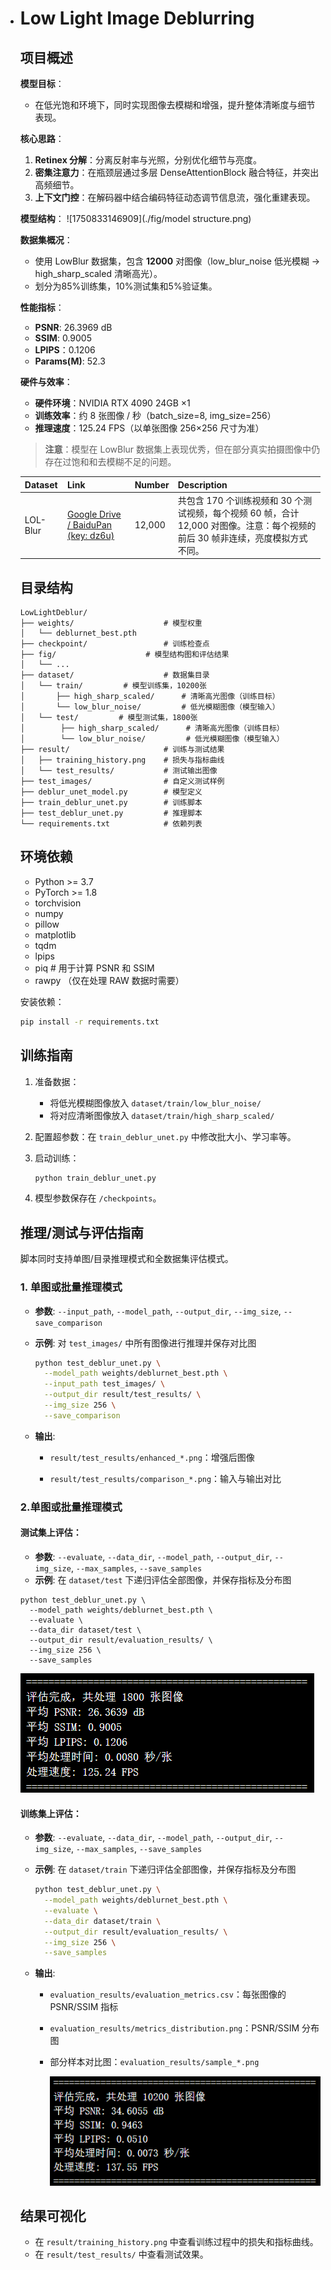 - # Low Light Image Deblurring

  

  ## 项目概述

  **模型目标**：

  - 在低光饱和环境下，同时实现图像去模糊和增强，提升整体清晰度与细节表现。

  **核心思路**：

  1. **Retinex 分解**：分离反射率与光照，分别优化细节与亮度。
  2. **密集注意力**：在瓶颈层通过多层 DenseAttentionBlock 融合特征，并突出高频细节。
  3. **上下文门控**：在解码器中结合编码特征动态调节信息流，强化重建表现。

  **模型结构**：
  ![1750833146909](./fig/model structure.png)
  
  

  **数据集概况**：
  
  - 使用 LowBlur 数据集，包含 **12000** 对图像（low_blur_noise 低光模糊 → high_sharp_scaled 清晰高光）。
  - 划分为85%训练集，10%测试集和5%验证集。
  
  **性能指标**：
  
  - **PSNR**: 26.3969 dB
  - **SSIM**: 0.9005
  - **LPIPS**：0.1206
  - **Params(M)**:  52.3
  
  **硬件与效率**：

  - **硬件环境**：NVIDIA RTX 4090 24GB ×1
  - **训练效率**：约 8 张图像 / 秒（batch_size=8, img_size=256）
  - **推理速度**：125.24 FPS（以单张图像 256×256 尺寸为准）
  
  > **注意**：模型在 LowBlur 数据集上表现优秀，但在部分真实拍摄图像中仍存在过饱和和去模糊不足的问题。

  | Dataset  | Link                                                         | Number | Description                                                  |
  | -------- | ------------------------------------------------------------ | ------ | ------------------------------------------------------------ |
  | LOL-Blur | [Google Drive / BaiduPan (key: dz6u)](https://pan.baidu.com/s/1CPphxCKQJa_iJAGD6YACuA#list/path=%2F) | 12,000 | 共包含 170 个训练视频和 30 个测试视频，每个视频 60 帧，合计 12,000 对图像。注意：每个视频的前后 30 帧非连续，亮度模拟方式不同。 |
  
  ## 目录结构
  
  ```
  LowLightDeblur/
  ├── weights/                    # 模型权重
  │   └── deblurnet_best.pth
  ├── checkpoint/                 # 训练检查点
  ├── fig/                    # 模型结构图和评估结果
  │   └── ...
  ├── dataset/                    # 数据集目录
  │   └── train/         # 模型训练集，10200张
  │       ├── high_sharp_scaled/      # 清晰高光图像（训练目标）
  │       └── low_blur_noise/         # 低光模糊图像（模型输入）
  │   └── test/         # 模型测试集，1800张
  │        ├── high_sharp_scaled/      # 清晰高光图像（训练目标）
  │        └── low_blur_noise/         # 低光模糊图像（模型输入）
  ├── result/                     # 训练与测试结果
  │   ├── training_history.png    # 损失与指标曲线
  │   └── test_results/           # 测试输出图像
  ├── test_images/                # 自定义测试样例
  ├── deblur_unet_model.py        # 模型定义
  ├── train_deblur_unet.py        # 训练脚本
  ├── test_deblur_unet.py         # 推理脚本
  └── requirements.txt            # 依赖列表
  ```
  
  ## 环境依赖
  
  - Python >= 3.7
  - PyTorch >= 1.8
  - torchvision
  - numpy
  - pillow
  - matplotlib
  - tqdm
  - lpips
  - piq          # 用于计算 PSNR 和 SSIM
  - rawpy （仅在处理 RAW 数据时需要）
  
  安装依赖：
  
  ```bash
  pip install -r requirements.txt
  ```

  ## 训练指南
  
  1. 准备数据：
  
     - 将低光模糊图像放入 `dataset/train/low_blur_noise/`
     - 将对应清晰图像放入 `dataset/train/high_sharp_scaled/`
  
  2. 配置超参数：在 `train_deblur_unet.py` 中修改批大小、学习率等。
  
  3. 启动训练：
  
     ```bash
     python train_deblur_unet.py 
     ```
  
  4. 模型参数保存在 `/checkpoints`。
  
  ## 推理/测试与评估指南
  
  脚本同时支持单图/目录推理模式和全数据集评估模式。
  
  ### 1. 单图或批量推理模式
  
  - **参数**: `--input_path`, `--model_path`, `--output_dir`, `--img_size`, `--save_comparison`
  
  - **示例**: 对 `test_images/` 中所有图像进行推理并保存对比图
  
    ```bash
    python test_deblur_unet.py \
      --model_path weights/deblurnet_best.pth \
      --input_path test_images/ \
      --output_dir result/test_results/ \
      --img_size 256 \
      --save_comparison
    ```
  
  - **输出**:
  
    - `result/test_results/enhanced_*.png`：增强后图像
    
    - `result/test_results/comparison_*.png`：输入与输出对比
    
      

  ### 2.单图或批量推理模式
  
  #### 	 	测试集上评估：
  
  - **参数**: `--evaluate`, `--data_dir`, `--model_path`, `--output_dir`, `--img_size`, `--max_samples`, `--save_samples`
  - **示例**: 在 `dataset/test` 下递归评估全部图像，并保存指标及分布图
  
  
  
  ```
  python test_deblur_unet.py \
    --model_path weights/deblurnet_best.pth \
    --evaluate \
    --data_dir dataset/test \
    --output_dir result/evaluation_results/ \
    --img_size 256 \
    --save_samples
  ```
  
  
  
  ![1750833146909](./fig/test_set_evaluation.png)
  
  
  
  #### 		训练集上评估：
  
  - **参数**: `--evaluate`, `--data_dir`, `--model_path`, `--output_dir`, `--img_size`, `--max_samples`, `--save_samples`
  
  - **示例**: 在 `dataset/train` 下递归评估全部图像，并保存指标及分布图
  
    ```bash
    python test_deblur_unet.py \
      --model_path weights/deblurnet_best.pth \
      --evaluate \
      --data_dir dataset/train \
      --output_dir result/evaluation_results/ \
      --img_size 256 \
      --save_samples
    ```
  
  - **输出**:
  
    - `evaluation_results/evaluation_metrics.csv`：每张图像的 PSNR/SSIM 指标
  
    - `evaluation_results/metrics_distribution.png`：PSNR/SSIM 分布图
  
    - 部分样本对比图：`evaluation_results/sample_*.png`
  
      ![1750833146909](./fig/train_set_evaluation.png)
      
      
  
  ## 结果可视化
  
  - 在 `result/training_history.png` 中查看训练过程中的损失和指标曲线。
  - 在 `result/test_results/` 中查看测试效果。
  
  